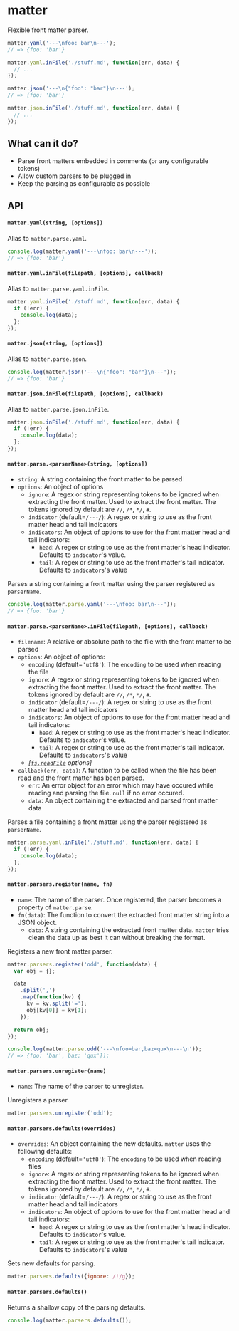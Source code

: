 # matter
Flexible front matter parser.

```javascript
matter.yaml('---\nfoo: bar\n---');
// => {foo: 'bar'}

matter.yaml.inFile('./stuff.md', function(err, data) {
  // ...
});

matter.json('---\n{"foo": "bar"}\n---');
// => {foo: 'bar'}

matter.json.inFile('./stuff.md', function(err, data) {
  // ...
});
```

## What can it do?
- Parse front matters embedded in comments (or any configurable tokens)
- Allow custom parsers to be plugged in
- Keep the parsing as configurable as possible

## API

#### `matter.yaml(string, [options])`
Alias to `matter.parse.yaml`.

```javascript
console.log(matter.yaml('---\nfoo: bar\n---'));
// => {foo: 'bar'}
```

#### `matter.yaml.inFile(filepath, [options], callback)`
Alias to `matter.parse.yaml.inFile`.

```javascript
matter.yaml.inFile('./stuff.md', function(err, data) {
  if (!err) {
    console.log(data);
  };
});
```

#### `matter.json(string, [options])`
Alias to `matter.parse.json`.

```javascript
console.log(matter.json('---\n{"foo": "bar"}\n---'));
// => {foo: 'bar'}
```

#### `matter.json.inFile(filepath, [options], callback)`
Alias to `matter.parse.json.inFile`.

```javascript
matter.json.inFile('./stuff.md', function(err, data) {
  if (!err) {
    console.log(data);
  };
});
```

#### `matter.parse.<parserName>(string, [options])`
- `string`: A string containing the front matter to be parsed
- `options`: An object of options
  - `ignore`: A regex or string representing tokens to be ignored when extracting the front matter. Used to extract the front matter. The tokens ignored by default are `//`, `/*`, `*/`, `#`.
  - `indicator` (default=`/---/`): A regex or string to use as the front matter head and tail indicators
  - `indicators`: An object of options to use for the front matter head and tail indicators:
      - `head`: A regex or string to use as the front matter's head indicator. Defaults to `indicator`'s value.
      - `tail`: A regex or string to use as the front matter's tail indicator. Defaults to `indicators`'s value

Parses a string containing a front matter using the parser registered as `parserName`.

```javascript
console.log(matter.parse.yaml('---\nfoo: bar\n---'));
// => {foo: 'bar'}
```

#### `matter.parse.<parserName>.inFile(filepath, [options], callback)`
- `filename`: A relative or absolute path to the file with the front matter to be parsed
- `options`: An object of options:
  - `encoding` (default=`'utf8'`): The `encoding` to be used when reading the file
  - `ignore`: A regex or string representing tokens to be ignored when extracting the front matter. Used to extract the front matter. The tokens ignored by default are `//`, `/*`, `*/`, `#`.
  - `indicator` (default=`/---/`): A regex or string to use as the front matter head and tail indicators
  - `indicators`: An object of options to use for the front matter head and tail indicators:
      - `head`: A regex or string to use as the front matter's head indicator. Defaults to `indicator`'s value.
      - `tail`: A regex or string to use as the front matter's tail indicator. Defaults to `indicators`'s value
  - *[[`fs.readFile`](http://nodejs.org/api/fs.html#fs_fs_readfile_filename_options_callback) options]*
- `callback(err, data)`: A function to be called when the file has been read and the front matter has been parsed.
  - `err`: An error object for an error which may have occured while reading and parsing the file. `null` if no error occured.
  - `data`: An object containing the extracted and parsed front matter data

Parses a file containing a front matter using the parser registered as `parserName`.

```javascript
matter.parse.yaml.inFile('./stuff.md', function(err, data) {
  if (!err) {
    console.log(data);
  };
});
```

#### `matter.parsers.register(name, fn)`
- `name`: The name of the parser. Once registered, the parser becomes a
property of `matter.parse`.
- `fn(data)`: The function to convert the extracted front matter string into
a JSON object.
  - `data`: A string containing the extracted front matter data. `matter`
  tries clean the data up as best it can without breaking the format.

Registers a new front matter parser.

```javascript
matter.parsers.register('odd', function(data) {
  var obj = {};

  data
    .split(',')
    .map(function(kv) {
      kv = kv.split('=');
      obj[kv[0]] = kv[1];
    });

  return obj;
});

console.log(matter.parse.odd('---\nfoo=bar,baz=qux\n---\n'));
// => {foo: 'bar', baz: 'qux'});
```

#### `matter.parsers.unregister(name)`
- `name`: The name of the parser to unregister.

Unregisters a parser.

```javascript
matter.parsers.unregister('odd');
```

#### `matter.parsers.defaults(overrides)`
- `overrides`: An object containing the new defaults. `matter` uses the
following defaults:
  - `encoding` (default=`'utf8'`): The `encoding` to be used when reading files
  - `ignore`: A regex or string representing tokens to be ignored when extracting the front matter. Used to extract the front matter. The tokens ignored by default are `//`, `/*`, `*/`, `#`.
  - `indicator` (default=`/---/`): A regex or string to use as the front matter head and tail indicators
  - `indicators`: An object of options to use for the front matter head and tail indicators:
      - `head`: A regex or string to use as the front matter's head indicator. Defaults to `indicator`'s value.
      - `tail`: A regex or string to use as the front matter's tail indicator. Defaults to `indicators`'s value

Sets new defaults for parsing. 

```javascript
matter.parsers.defaults({ignore: /!/g});
```

#### `matter.parsers.defaults()`
Returns a shallow copy of the parsing defaults.

```javascript
console.log(matter.parsers.defaults());
```
